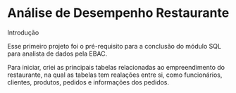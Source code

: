 # Análise de Desempenho Restaurante

Introdução

Esse primeiro projeto foi o pré-requisito para a conclusão do módulo SQL para analista de dados pela EBAC.

Para iniciar, criei as principais tabelas relacionadas ao empreendimento do restaurante, na qual as tabelas tem realações entre si, como funcionários, 
clientes, produtos, pedidos e informações dos pedidos.

